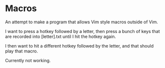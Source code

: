 # Macros
An attempt to make a program that allows Vim style macros outside of Vim.

I want to press a hotkey followed by a letter, then press a bunch of keys that are recorded into [letter].txt until I hit the hotkey again.

I then want to hit a different hotkey followed by the letter, and that should play that macro.

Currently not working.
